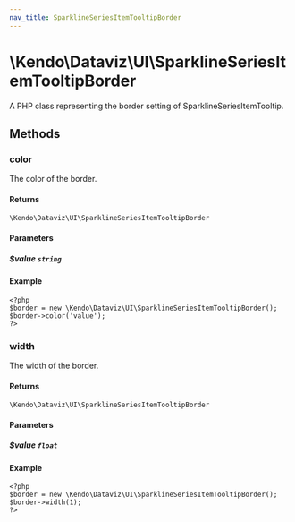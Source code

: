 ```yaml
---
nav_title: SparklineSeriesItemTooltipBorder
---
```


# \Kendo\Dataviz\UI\SparklineSeriesItemTooltipBorder

A PHP class representing the border setting of SparklineSeriesItemTooltip.


## Methods

### color
The color of the border.

#### Returns
`\Kendo\Dataviz\UI\SparklineSeriesItemTooltipBorder`

#### Parameters

##### $value `string`



#### Example 
    <?php
    $border = new \Kendo\Dataviz\UI\SparklineSeriesItemTooltipBorder();
    $border->color('value');
    ?>

### width
The width of the border.

#### Returns
`\Kendo\Dataviz\UI\SparklineSeriesItemTooltipBorder`

#### Parameters

##### $value `float`



#### Example 
    <?php
    $border = new \Kendo\Dataviz\UI\SparklineSeriesItemTooltipBorder();
    $border->width(1);
    ?>

